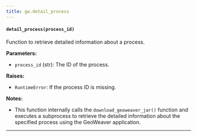 ```yaml
---
title: gw.detail_process
---
```


#### `detail_process(process_id)`

Function to retrieve detailed information about a process.

**Parameters:**

- `process_id` (str): The ID of the process.

**Raises:**

- `RuntimeError`: If the process ID is missing.

**Notes:**

- This function internally calls the `download_geoweaver_jar()` function and executes a subprocess to retrieve the detailed information about the specified process using the GeoWeaver application.

---